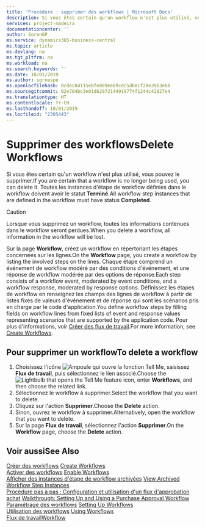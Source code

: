 ```yaml
---
title: 'Procédure : supprimer des workflows | Microsoft Docs'
description: Si vous êtes certain qu'un workflow n'est plus utilisé, vous pouvez le supprimer. Toutes les instances d'étape de workflow définies dans le workflow doivent avoir le statut **Terminé**.
services: project-madeira
documentationcenter: ''
author: SorenGP
ms.service: dynamics365-business-central
ms.topic: article
ms.devlang: na
ms.tgt_pltfrm: na
ms.workload: na
ms.search.keywords: ''
ms.date: 10/01/2019
ms.author: sgroespe
ms.openlocfilehash: 0cdec04115ebfe089ee89cdc5db8cf28e3963eb8
ms.sourcegitcommit: 02e704bc3e01d62072144919774f1244c42827e4
ms.translationtype: HT
ms.contentlocale: fr-CH
ms.lasthandoff: 10/01/2019
ms.locfileid: "2305443"
---
```

# <a name="delete-workflows"></a><span data-ttu-id="18400-104">Supprimer des workflows</span><span class="sxs-lookup"><span data-stu-id="18400-104">Delete Workflows</span></span>
<span data-ttu-id="18400-105">Si vous êtes certain qu'un workflow n'est plus utilisé, vous pouvez le supprimer.</span><span class="sxs-lookup"><span data-stu-id="18400-105">If you are certain that a workflow is no longer being used, you can delete it.</span></span> <span data-ttu-id="18400-106">Toutes les instances d'étape de workflow définies dans le workflow doivent avoir le statut **Terminé**.</span><span class="sxs-lookup"><span data-stu-id="18400-106">All workflow step instances that are defined in the workflow must have status **Completed**.</span></span>  

> [!CAUTION]  
>  <span data-ttu-id="18400-107">Lorsque vous supprimez un workflow, toutes les informations contenues dans le workflow seront perdues.</span><span class="sxs-lookup"><span data-stu-id="18400-107">When you delete a workflow, all information in the workflow will be lost.</span></span>  

 <span data-ttu-id="18400-108">Sur la page **Workflow**, créez un workflow en répertoriant les étapes concernées sur les lignes.</span><span class="sxs-lookup"><span data-stu-id="18400-108">On the **Workflow** page, you create a workflow by listing the involved steps on the lines.</span></span> <span data-ttu-id="18400-109">Chaque étape comprend un événement de workflow modéré par des conditions d'événement, et une réponse de workflow modérée par des options de réponse.</span><span class="sxs-lookup"><span data-stu-id="18400-109">Each step consists of a workflow event, moderated by event conditions, and a workflow response, moderated by response options.</span></span> <span data-ttu-id="18400-110">Définissez les étapes de workflow en renseignez les champs des lignes de workflow à partir de listes fixes de valeurs d'événement et de réponse qui sont les scénarios pris en charge par le code d'application.</span><span class="sxs-lookup"><span data-stu-id="18400-110">You define workflow steps by filling fields on workflow lines from fixed lists of event and response values representing scenarios that are supported by the application code.</span></span> <span data-ttu-id="18400-111">Pour plus d'informations, voir [Créer des flux de travail](across-how-to-create-workflows.md).</span><span class="sxs-lookup"><span data-stu-id="18400-111">For more information, see [Create Workflows](across-how-to-create-workflows.md).</span></span>  

## <a name="to-delete-a-workflow"></a><span data-ttu-id="18400-112">Pour supprimer un workflow</span><span class="sxs-lookup"><span data-stu-id="18400-112">To delete a workflow</span></span>  
1.  <span data-ttu-id="18400-113">Choisissez l'icône ![Ampoule qui ouvre la fonction Tell Me](media/ui-search/search_small.png "Dites-moi ce que vous voulez faire"), saisissez **Flux de travail**, puis sélectionnez le lien associé.</span><span class="sxs-lookup"><span data-stu-id="18400-113">Choose the ![Lightbulb that opens the Tell Me feature](media/ui-search/search_small.png "Tell me what you want to do") icon, enter **Workflows**, and then choose the related link.</span></span>  
2.  <span data-ttu-id="18400-114">Sélectionnez le workflow à supprimer.</span><span class="sxs-lookup"><span data-stu-id="18400-114">Select the workflow that you want to delete.</span></span>  
3.  <span data-ttu-id="18400-115">Cliquez sur l'action **Supprimer**.</span><span class="sxs-lookup"><span data-stu-id="18400-115">Choose the **Delete** action.</span></span>  
4.  <span data-ttu-id="18400-116">Sinon, ouvrez le workflow à supprimer.</span><span class="sxs-lookup"><span data-stu-id="18400-116">Alternatively, open the workflow that you want to delete.</span></span>  
5.  <span data-ttu-id="18400-117">Sur la page **Flux de travail**, sélectionnez l'action **Supprimer**.</span><span class="sxs-lookup"><span data-stu-id="18400-117">On the **Workflow** page, choose the **Delete** action.</span></span>  

## <a name="see-also"></a><span data-ttu-id="18400-118">Voir aussi</span><span class="sxs-lookup"><span data-stu-id="18400-118">See Also</span></span>  
 <span data-ttu-id="18400-119">[Créer des workflows](across-how-to-create-workflows.md) </span><span class="sxs-lookup"><span data-stu-id="18400-119">[Create Workflows](across-how-to-create-workflows.md) </span></span>  
 <span data-ttu-id="18400-120">[Activer des workflows](across-how-to-enable-workflows.md) </span><span class="sxs-lookup"><span data-stu-id="18400-120">[Enable Workflows](across-how-to-enable-workflows.md) </span></span>  
 <span data-ttu-id="18400-121">[Afficher des instances d'étape de workflow archivées](across-how-to-view-archived-workflow-step-instances.md) </span><span class="sxs-lookup"><span data-stu-id="18400-121">[View Archived Workflow Step Instances](across-how-to-view-archived-workflow-step-instances.md) </span></span>  
 <span data-ttu-id="18400-122">[Procédure pas à pas : Configuration et utilisation d'un flux d'approbation achat](walkthrough-setting-up-and-using-a-purchase-approval-workflow.md) </span><span class="sxs-lookup"><span data-stu-id="18400-122">[Walkthrough: Setting Up and Using a Purchase Approval Workflow](walkthrough-setting-up-and-using-a-purchase-approval-workflow.md) </span></span>  
 <span data-ttu-id="18400-123">[Paramétrage des workflows](across-set-up-workflows.md) </span><span class="sxs-lookup"><span data-stu-id="18400-123">[Setting Up Workflows](across-set-up-workflows.md) </span></span>  
 <span data-ttu-id="18400-124">[Utilisation des workflows](across-use-workflows.md) </span><span class="sxs-lookup"><span data-stu-id="18400-124">[Using Workflows](across-use-workflows.md) </span></span>  
 [<span data-ttu-id="18400-125">Flux de travail</span><span class="sxs-lookup"><span data-stu-id="18400-125">Workflow</span></span>](across-workflow.md)   
